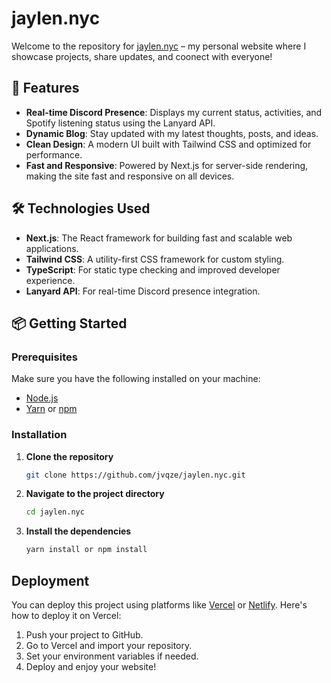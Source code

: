 # jaylen.nyc

Welcome to the repository for [jaylen.nyc](https://jaylen.nyc) – my personal website where I showcase projects, share updates, and coonect with everyone!

## 🚀 Features

-   **Real-time Discord Presence**: Displays my current status, activities, and Spotify listening status using the Lanyard API.
-   **Dynamic Blog**: Stay updated with my latest thoughts, posts, and ideas.
-   **Clean Design**: A modern UI built with Tailwind CSS and optimized for performance.
-   **Fast and Responsive**: Powered by Next.js for server-side rendering, making the site fast and responsive on all devices.

## 🛠️ Technologies Used

-   **Next.js**: The React framework for building fast and scalable web applications.
-   **Tailwind CSS**: A utility-first CSS framework for custom styling.
-   **TypeScript**: For static type checking and improved developer experience.
-   **Lanyard API**: For real-time Discord presence integration.

## 📦 Getting Started

### Prerequisites

Make sure you have the following installed on your machine:

-   [Node.js](https://nodejs.org/)
-   [Yarn](https://yarnpkg.com/) or [npm](https://www.npmjs.com/)

### Installation

1. **Clone the repository**

    ```bash
    git clone https://github.com/jvqze/jaylen.nyc.git

    ```

2. **Navigate to the project directory**

    ```bash
    cd jaylen.nyc

    ```

3. **Install the dependencies**

    ```bash
    yarn install or npm install
    ```

## Deployment

You can deploy this project using platforms like [Vercel](https://vercel.com/home) or [Netlify](https://www.netlify.com). Here's how to deploy it on Vercel:

1. Push your project to GitHub.
2. Go to Vercel and import your repository.
3. Set your environment variables if needed.
4. Deploy and enjoy your website!
